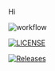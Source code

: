 Hi

![workflow](https://github.com/maythazinphyo1/sem/actions/workflows/main.yml/badge.svg)

[![LICENSE](https://github.com/maythazinphyo1/sem.svg?style=flat-square)](https://github.com/maythazinphyo1/sem/blob/master/LICENSE)

[![Releases](https://img.shields.io/github/release/maythazinphyo1/sem/all.svg?style=flat-square)](https://github.com/<github-username>/sem/releases)